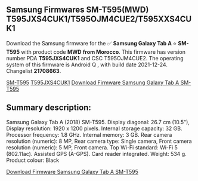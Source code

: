 <h2>Samsung Firmwares SM-T595(MWD) T595JXS4CUK1/T595OJM4CUE2/T595XXS4CUK1</h2>
Download the Samsung firmware for the ✅ <strong>Samsung Galaxy Tab A </strong> ⭐ <strong>SM-T595</strong> with product code <strong>MWD</strong> <strong> from Morocco</strong>. This firmware has version number PDA <strong>T595JXS4CUK1</strong> and CSC T595OJM4CUE2. The operating system of this firmware is Android Q , with build date 2021-12-24. Changelist <strong>21708663</strong>.

[SM-T595](https://samfirm.shop/samsung/model/SM-T595)
[T595JXS4CUK1](https://samfirm.shop/samsung/pda/T595JXS4CUK1)
[Download Firmware Samsung Galaxy Tab A SM-T595](https://samfirm.shop/samsung/firmware/485247)
<h2>Summary description:</h2>
<p>Samsung Galaxy Tab A (2018) SM-T595. Display diagonal: 26.7 cm (10.5"), Display resolution: 1920 x 1200 pixels. Internal storage capacity: 32 GB. Processor frequency: 1.8 GHz. Internal memory: 3 GB. Rear camera resolution (numeric): 8 MP, Rear camera type: Single camera, Front camera resolution (numeric): 5 MP, Front camera. Top Wi-Fi standard: Wi-Fi 5 (802.11ac). Assisted GPS (A-GPS). Card reader integrated. Weight: 534 g. Product colour: Black</p>


[Download Firmware Samsung Galaxy Tab A SM-T595](https://samfirm.shop/samsung/firmware/485247)
